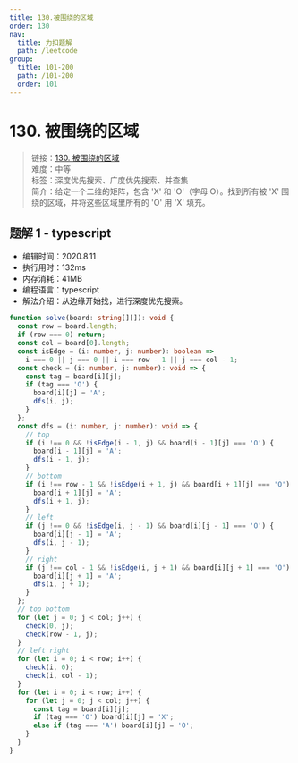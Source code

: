 ```yaml
---
title: 130.被围绕的区域
order: 130
nav:
  title: 力扣题解
  path: /leetcode
group:
  title: 101-200
  path: /101-200
  order: 101
---
```


# 130. 被围绕的区域

> 链接：[130. 被围绕的区域](https://leetcode-cn.com/problems/surrounded-regions/)  
> 难度：中等  
> 标签：深度优先搜索、广度优先搜索、并查集  
> 简介：给定一个二维的矩阵，包含 'X' 和 'O'（字母 O）。找到所有被 'X' 围绕的区域，并将这些区域里所有的 'O' 用 'X' 填充。

## 题解 1 - typescript

- 编辑时间：2020.8.11
- 执行用时：132ms
- 内存消耗：41MB
- 编程语言：typescript
- 解法介绍：从边缘开始找，进行深度优先搜索。

```typescript
function solve(board: string[][]): void {
  const row = board.length;
  if (row === 0) return;
  const col = board[0].length;
  const isEdge = (i: number, j: number): boolean =>
    i === 0 || j === 0 || i === row - 1 || j === col - 1;
  const check = (i: number, j: number): void => {
    const tag = board[i][j];
    if (tag === 'O') {
      board[i][j] = 'A';
      dfs(i, j);
    }
  };
  const dfs = (i: number, j: number): void => {
    // top
    if (i !== 0 && !isEdge(i - 1, j) && board[i - 1][j] === 'O') {
      board[i - 1][j] = 'A';
      dfs(i - 1, j);
    }
    // bottom
    if (i !== row - 1 && !isEdge(i + 1, j) && board[i + 1][j] === 'O') {
      board[i + 1][j] = 'A';
      dfs(i + 1, j);
    }
    // left
    if (j !== 0 && !isEdge(i, j - 1) && board[i][j - 1] === 'O') {
      board[i][j - 1] = 'A';
      dfs(i, j - 1);
    }
    // right
    if (j !== col - 1 && !isEdge(i, j + 1) && board[i][j + 1] === 'O') {
      board[i][j + 1] = 'A';
      dfs(i, j + 1);
    }
  };
  // top bottom
  for (let j = 0; j < col; j++) {
    check(0, j);
    check(row - 1, j);
  }
  // left right
  for (let i = 0; i < row; i++) {
    check(i, 0);
    check(i, col - 1);
  }
  for (let i = 0; i < row; i++) {
    for (let j = 0; j < col; j++) {
      const tag = board[i][j];
      if (tag === 'O') board[i][j] = 'X';
      else if (tag === 'A') board[i][j] = 'O';
    }
  }
}
```
